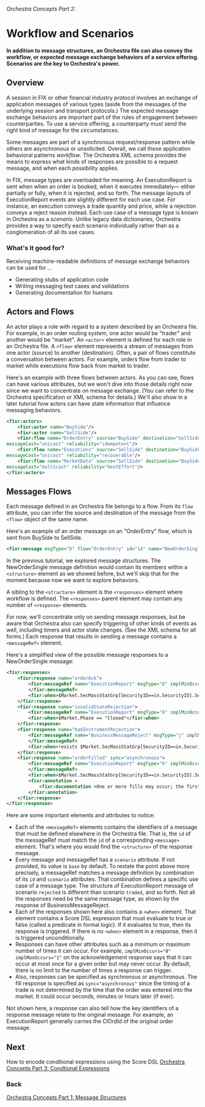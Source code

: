 *Orchestra Concepts Part 2:*

# Workflow and Scenarios

**In addition to message structures, an Orchestra file can also convey the workflow, or expected message exchange behaviors of a service offering. Scenarios are the key to Orchestra's power.**

## Overview

A session in FIX or other financial industry protocol involves an exchange of application messages of various types (aside from the messages of the underlying session and transport protocols.) The expected message exchange behaviors are important part of the rules of engagement between counterparties. To use a service offering, a counterparty must send the right kind of message for the circumstances.

Some messages are part of a synchronous request/response pattern while others are asynchronous or unsolicited. Overall, we call these application behavioral patterns *workflow*. The Orchestra XML schema provides the means to express what kinds of responses are possible to a request message, and when each possibility applies.

In FIX, message types are overloaded for meaning. An ExecutionReport is sent when when an order is booked, when it executes immediately— either partially or fully, when it is rejected, and so forth. The message layouts of ExecutionReport events are slightly different for each use case. For instance, an execution conveys a trade quantity and price, while a rejection conveys a reject reason instead. Each use case of a message type is known in Orchestra as a *scenario*. Unlike legacy data dictionaries, Orchestra provides a way to specify each scenario individually rather than as a conglomeration of all its use cases.

### What's it good for?

Receiving machine-readable definitions of message exchange behaviors can be used for ...

* Generating stubs of application code
* Writing messaging test cases and validations
* Generating documentation for humans

## Actors and Flows

An actor plays a role with regard to a system described by an Orchestra file. For example, in an order routing system, one actor would be "trader" and another would be "market". An `<actor>` element is defined for each role in an Orchestra file. A `<flow>` element represents a stream of messages from one actor (source) to another (destination). Often, a pair of flows constitute a conversation between actors. For example, orders flow from trader to market while executions flow back from market to trader.

Here's an example with three flows between actors. As you can see, flows can have various attributes, but we won't dive into those details right now since we want to concentrate on message exchange. (You can refer to the Orchestra specification or XML schema for details.) We'll also show in a later tutorial how actors can have state information that influence messaging behaviors.

```xml
<fixr:actors>
	<fixr:actor name="BuySide"/>
	<fixr:actor name="SellSide"/>
	<fixr:flow name="OrderEntry" source="BuySide" destination="SellSide"
messageCast="unicast" reliability="idempotent"/>
	<fixr:flow name="Executions" source="SellSide" destination="BuySide"
messageCast="unicast" reliability="recoverable"/>
	<fixr:flow name="MarketData" source="SellSide" destination="BuySide"
messageCast="multicast" reliability="bestEffort"/>
</fixr:actors> 
```  

## Messages Flows

Each message defined in an Orchestra file belongs to a flow. From its `flow` attribute, you can infer the source and destination of the message from the `<flow>` object of the same name.

Here's an example of an order message on an "OrderEntry" flow, which is sent from BuySide to SellSide.

```xml
<fixr:message msgType="D" flow="OrderEntry" id="14" name="NewOrderSingle" abbrName="Order">
```

In the previous tutorial, we explored message structures. The NewOrderSingle message definition would contain its members within a `<structure>` element as we showed before, but we'll skip that for the moment because now we want to explore behaviors.

A sibling to the `<structure>` element is the `<responses>` element where workflow is defined. The `<responses>` parent element may contain any number of `<response>` elements.

For now, we'll concentrate only on sending message responses, but be aware that Orchestra also can specify triggering of other kinds of events as well, including timers and actor state changes. (See the XML schema for all forms.) Each response that results in sending a message contains a `<messageRef>` element. 

Here's a simplified view of the possible message responses to a NewOrderSingle message:

```xml
<fixr:responses>
	<fixr:response name="orderAck">
		<fixr:messageRef name="ExecutionReport" msgType="8" implMinOccurs="0" implMaxOccurs="1" id="9" scenario="base" implMinOccurs="1">
		</fixr:messageRef>
		<fixr:when>$Market.SecMassStatGrp[SecurityID==in.SecurityID].SecurityTradingStatus != ^TradingHalt and $Market.Phase == "Open"</fixr:when>
	</fixr:response>
	<fixr:response name="invalidStateRejection">
		<fixr:messageRef name="ExecutionReport" msgType="8" implMinOccurs="0" implMaxOccurs="1" id="9" scenario="rejected" implMinOccurs="1"/>
		<fixr:when>$Market.Phase == "Closed"</fixr:when>
	</fixr:response>
	<fixr:response name="badInstrumentRejection">
		<fixr:messageRef name="BusinessMessageReject" msgType="j" implMinOccurs="0"  implMaxOccurs="1" id="43" scenario="base" implMinOccurs="1">
		</fixr:messageRef>
		<fixr:when>!exists $Market.SecMassStatGrp[SecurityID==in.SecurityID]"</fixr:when>
	</fixr:response>
	<fixr:response name="orderFilled" sync="asynchronous">
		<fixr:messageRef name="ExecutionReport" msgType="8" implMinOccurs="0" id="9" scenario="traded" implMinOccurs="1">
		</fixr:messageRef>
		<fixr:when>$Market.SecMassStatGrp[SecurityID==in.SecurityID].SecurityTradingStatus != ^TradingHalt and $Market.Phase == "Open"</fixr:when>
		<fixr:annotation >
			<fixr:documentation >One or more fills may occur; the first one may be synchronous.</fixr:documentation>
		</fixr:annotation>
	</fixr:response>
</fixr:responses>
```

Here are some important elements and attributes to notice:

* Each of the `<messageRef>` elements contains the identifiers of a message that must be defined elsewhere in the Orchestra file. That is, the `id` of the messageRef must match the `id` of a corresponding `<message>` element. That's where you would find the `<structure>` of the response message.
* Every message and messageRef has a `scenario` attribute. If not provided, its value is `base` by default. To restate the point above more precisely, a messageRef matches a message definition by combination of its `id` and `scenario` attributes. That combination defines a specific use case of a message type. The structure of ExecutionReport message of scenario `rejected` is different than scenario `traded`, and so forth. Not all the responses need be the same message type, as shown by the response of BusinessMessageReject.
* Each of the responses shown here also contains a `<when>` element. That element contains a Score DSL expression that must evaluate to true or false (called a predicate in formal logic). If it evaluates to true, then its response is triggered. If there is no `<when>` element in a response, then it is triggered unconditionally.
* Responses can have other attributes such as a minimum or maximum number of times it can occur. For example, `implMinOccurs="0" implMaxOccurs="1"` on the acknowledgement response says that it can occur at most once for a given order but may never occur. By default, there is no limit to the number of times a response can trigger.
* Also, responses can be specified as synchronous or asynchronous. The fill response is specified as `sync="asynchronous"` since the timing of a trade is not determined by the time that the order was entered into the market. It could occur seconds, minutes or hours later (if ever).

Not shown here, a response can also tell how the key identifiers of a response message relate to the original message. For example, an ExecutionReport generally carries the ClOrdId of the original order message.

## Next

How to encode conditional expressions using the Score DSL [Orchestra Concepts Part 3: Condtional Expressions](https://github.com/FIXTradingCommunity/fix-orchestra/wiki/Concepts-Part3-Conditional-Expressions)

### Back
[Orchestra Concepts Part 1: Message Structures](https://github.com/FIXTradingCommunity/fix-orchestra/wiki/Concepts-Part1-MessageStructures)